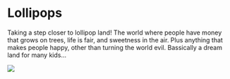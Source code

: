 # Lollipops

Taking a step closer to lollipop land! 
The world where people have money that grows on trees, life is fair, and sweetness in the air. 
Plus anything that makes people happy, other than turning the world evil. 
Bassically a dream land for many kids...
 
 ![](http://farm6.staticflickr.com/5517/12204178976_25fbd70ee6_b.jpg)
 
 
 
 
